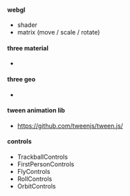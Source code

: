 #### webgl
- shader
- matrix (move / scale / rotate)

#### three material
- 

#### three geo
- 

#### tween animation lib
- https://github.com/tweenjs/tween.js/

#### controls
- TrackballControls
- FirstPersonControls
- FlyControls
- RollControls
- OrbitControls
